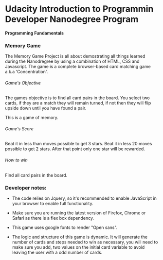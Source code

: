 # Udacity Introduction to Programmin Developer Nanodegree Program
#### Programming Fundamentals
### Memory Game
The Memory Game Project is all about demostrating all things learned during the Nanodregree by using a combination of HTML, CSS and Javascript. The game is a complete browser-based card matching game a.k.a 'Concentration'.

###### Game's Objective
The games objective is to find all card pairs in the board.
You select two cards, if they are a match they will remain turned, if not then they will flip upside down until you have found a pair.

This is a game of memory. 

###### Game's Score
Beat it in less than moves possible to get 3 stars.
Beat it in less 20 moves possible to get 2 stars.
After that point only one star will be rewarded.

###### How to win
Find all card pairs in the board.


### Developer notes:

- The code relies on Jquery, so it's recommended to enable JavaScript in your browser to enable full functionality.

- Make sure you are running the latest version of Firefox, Chrome or Safari as there is a flex box dependency.

- This game uses google fonts to render "Open sans".

- The logic and structure of this game is dynamic. It will generate the number of cards and steps needed to win as necessary, you will need to make sure you add, two values on the initial card variable to avoid leaving the user with a odd number of cards.
